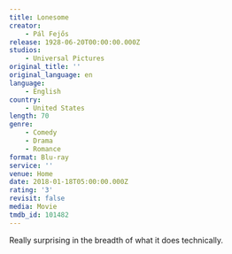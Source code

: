 ```yaml
---
title: Lonesome
creator:
    - Pál Fejős
release: 1928-06-20T00:00:00.000Z
studios:
    - Universal Pictures
original_title: ''
original_language: en
language:
    - English
country:
    - United States
length: 70
genre:
    - Comedy
    - Drama
    - Romance
format: Blu-ray
service: ''
venue: Home
date: 2018-01-18T05:00:00.000Z
rating: '3'
revisit: false
media: Movie
tmdb_id: 101482
---
```


Really surprising in the breadth of what it does technically.
